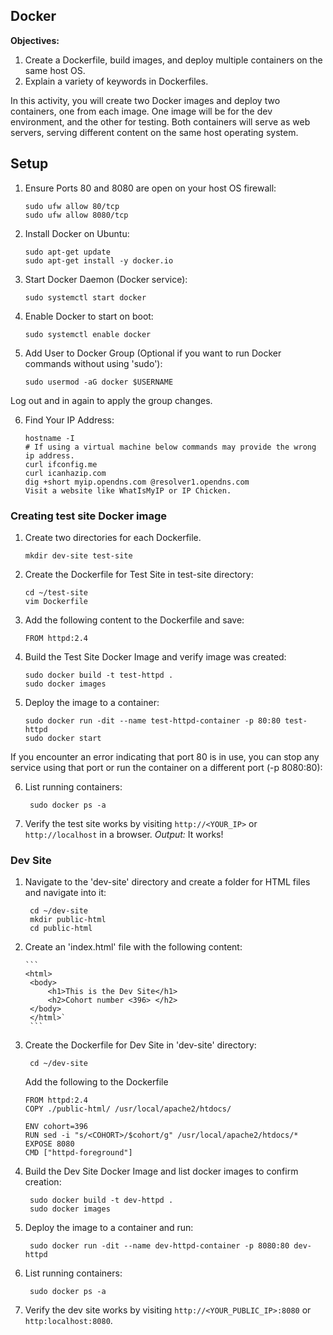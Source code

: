 ## Docker

**Objectives:** 
1. Create a Dockerfile, build images, and deploy multiple containers on the same host OS.
2. Explain a variety of keywords in Dockerfiles.

In this activity, you will create two Docker images and deploy two containers, one from each image. One image will be for the dev environment, and the other for testing. Both containers will serve as web servers, serving different content on the same host operating system.

## Setup 

1. Ensure Ports 80 and 8080 are open on your host OS firewall:

       sudo ufw allow 80/tcp
       sudo ufw allow 8080/tcp
   
2. Install Docker on Ubuntu:

       sudo apt-get update
       sudo apt-get install -y docker.io
3. Start Docker Daemon (Docker service):

       sudo systemctl start docker
4. Enable Docker to start on boot:

       sudo systemctl enable docker
5. Add User to Docker Group (Optional if you want to run Docker commands without using 'sudo'):

       sudo usermod -aG docker $USERNAME
Log out and in again to apply the group changes.

6. Find Your IP Address:

       hostname -I
       # If using a virtual machine below commands may provide the wrong ip address. 
       curl ifconfig.me
       curl icanhazip.com
       dig +short myip.opendns.com @resolver1.opendns.com
       Visit a website like WhatIsMyIP or IP Chicken.

### Creating test site Docker image

1. Create two directories for each Dockerfile.
   
       mkdir dev-site test-site
2. Create the Dockerfile for Test Site in test-site directory:
   
       cd ~/test-site
       vim Dockerfile
3. Add the following content to the Dockerfile and save:

    `FROM httpd:2.4`
5. Build the Test Site Docker Image and verify image was created:
   
       sudo docker build -t test-httpd .
       sudo docker images
6. Deploy the image to a container:

       sudo docker run -dit --name test-httpd-container -p 80:80 test-httpd
       sudo docker start
If you encounter an error indicating that port 80 is in use, you can stop any service using that port or run the container on a different port (-p 8080:80):

6. List running containers:

        sudo docker ps -a
7. Verify the test site works by visiting `http://<YOUR_IP>` or `http://localhost` in a browser.
    _Output:_ It works!



### Dev Site

1. Navigate to the 'dev-site' directory and create a folder for HTML files and navigate into it:
   
        cd ~/dev-site
        mkdir public-html
        cd public-html
   
2. Create an 'index.html' file with the following content:

       ```
       <html>
        <body>
            <h1>This is the Dev Site</h1>
            <h2>Cohort number <396> </h2>
        </body>
        </html>`
        ```

4. Create the Dockerfile for Dev Site in 'dev-site' directory:
   
        cd ~/dev-site

   Add the following  to the Dockerfile

       FROM httpd:2.4
       COPY ./public-html/ /usr/local/apache2/htdocs/
        
       ENV cohort=396
       RUN sed -i "s/<COHORT>/$cohort/g" /usr/local/apache2/htdocs/*
       EXPOSE 8080
       CMD ["httpd-foreground"]
       
3. Build the Dev Site Docker Image and list docker images to confirm creation:

        sudo docker build -t dev-httpd .
        sudo docker images
5. Deploy the image to a container and run:

        sudo docker run -dit --name dev-httpd-container -p 8080:80 dev-httpd
6. List running containers:

        sudo docker ps -a
7. Verify the dev site works by visiting `http://<YOUR_PUBLIC_IP>:8080` or `http:localhost:8080`.

